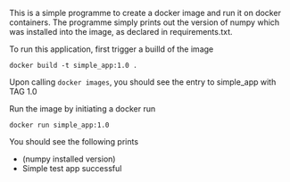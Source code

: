 This is a simple programme to create a docker image and run it on docker containers. The programme simply prints out the version of numpy which was installed into the image, as declared in requirements.txt. 

To run this application, first trigger a builld of the image
```
docker build -t simple_app:1.0 .
```

Upon calling ```docker images```, you should see the entry to simple_app with TAG 1.0

Run the image by initiating a docker run
```
docker run simple_app:1.0
```

You should see the following prints
- (numpy installed version)
- Simple test app successful